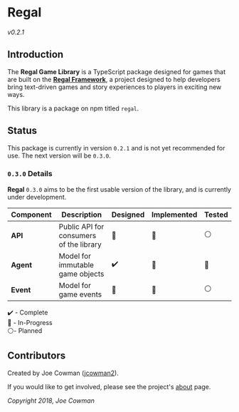 # Regal

*v0.2.1*

## Introduction

The **Regal Game Library** is a TypeScript package designed for games that are built on the [**Regal Framework**](https://github.com/regal/about), a project designed to help developers bring text-driven games and story experiences to players in exciting new ways. 

This library is a package on npm titled `regal`.

## Status

This package is currently in version `0.2.1` and is not yet recommended for use. The next version will be `0.3.0`.

### `0.3.0` Details

**Regal** `0.3.0` aims to be the first usable version of the library, and is currently under development.

Component | Description | Designed | Implemented | Tested
--- | --- | --- | --- | ---
**API** | Public API for consumers of the library | 🔵 | 🔵 | ⚪
**Agent** | Model for immutable game objects | ✔️ | 🔵 | 🔵
**Event** | Model for game events | 🔵 | 🔵 | ⚪

✔️ - Complete   
🔵 - In-Progress    
⚪- Planned

## Contributors

Created by Joe Cowman ([jcowman2](https://github.com/jcowman2)).

If you would like to get involved, please see the project's [about](https://github.com/regal/about) page.

*Copyright 2018, Joe Cowman*
